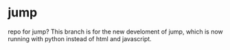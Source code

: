 # jump
repo for jump?
This branch is for the new develoment of jump,
which is now running with python instead of html and javascript.
